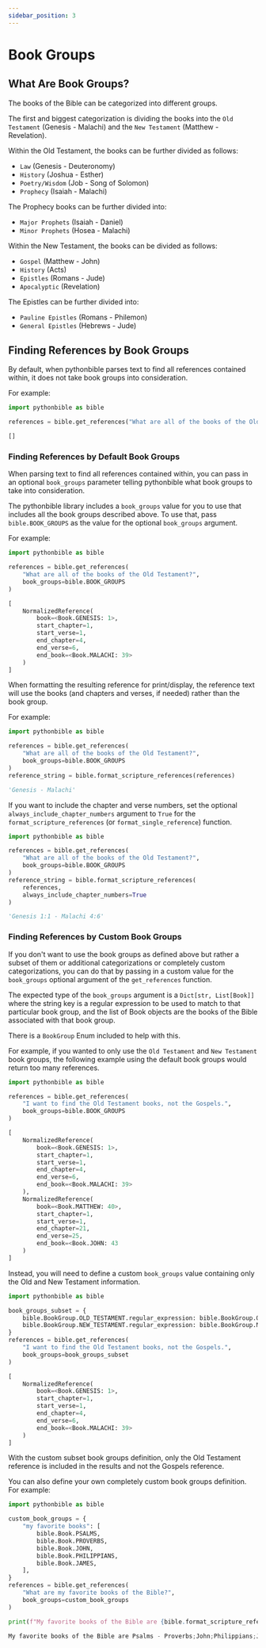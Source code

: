 ```yaml
---
sidebar_position: 3
---
```


# Book Groups

## What Are Book Groups?

The books of the Bible can be categorized into different groups.

The first and biggest categorization is dividing the books into the ``Old Testament`` (Genesis - Malachi) and the ``New Testament`` (Matthew - Revelation).

Within the Old Testament, the books can be further divided as follows:

 * ``Law`` (Genesis - Deuteronomy)
 * ``History`` (Joshua - Esther)
 * ``Poetry/Wisdom`` (Job - Song of Solomon)
 * ``Prophecy`` (Isaiah - Malachi)

The Prophecy books can be further divided into:

 * ``Major Prophets`` (Isaiah - Daniel)
 * ``Minor Prophets`` (Hosea - Malachi)

Within the New Testament, the books can be divided as follows:

 * ``Gospel`` (Matthew - John)
 * ``History`` (Acts)
 * ``Epistles`` (Romans - Jude)
 * ``Apocalyptic`` (Revelation)

The Epistles can be further divided into:

 * ``Pauline Epistles`` (Romans - Philemon)
 * ``General Epistles`` (Hebrews - Jude)

## Finding References by Book Groups

By default, when pythonbible parses text to find all references contained within, it does not take book groups into consideration.

For example:

```python title="Code"
import pythonbible as bible

references = bible.get_references("What are all of the books of the Old Testament?")
```

```python title="Result"
[]
```

### Finding References by Default Book Groups

When parsing text to find all references contained within, you can pass in an optional ``book_groups`` parameter telling pythonbible what book groups to take into consideration.

The pythonbible library includes a ``book_groups`` value for you to use that includes all the book groups described above. To use that, pass ``bible.BOOK_GROUPS`` as the value for the optional ``book_groups`` argument.

For example:

```python title="Code"
import pythonbible as bible

references = bible.get_references(
    "What are all of the books of the Old Testament?",
    book_groups=bible.BOOK_GROUPS
)
```

```python title="Result"
[
    NormalizedReference(
        book=<Book.GENESIS: 1>,
        start_chapter=1,
        start_verse=1,
        end_chapter=4,
        end_verse=6,
        end_book=<Book.MALACHI: 39>
    )
]
```

When formatting the resulting reference for print/display, the reference text will use the books (and chapters and verses, if needed) rather than the book group.

For example:

```python title="Code"
import pythonbible as bible

references = bible.get_references(
    "What are all of the books of the Old Testament?",
    book_groups=bible.BOOK_GROUPS
)
reference_string = bible.format_scripture_references(references)
```

```python title="Result"
'Genesis - Malachi'
```

If you want to include the chapter and verse numbers, set the optional ``always_include_chapter_numbers`` argument to ``True`` for the ``format_scripture_references`` (or ``format_single_reference``) function.

```python title="Code"
import pythonbible as bible

references = bible.get_references(
    "What are all of the books of the Old Testament?",
    book_groups=bible.BOOK_GROUPS
)
reference_string = bible.format_scripture_references(
    references,
    always_include_chapter_numbers=True
)
```

```python title="Result"
'Genesis 1:1 - Malachi 4:6'
```

### Finding References by Custom Book Groups

If you don't want to use the book groups as defined above but rather a subset of them or additional categorizations or completely custom categorizations, you can do that by passing in a custom value for the ``book_groups`` optional argument of the ``get_references`` function.

The expected type of the ``book_groups`` argument is a ``Dict[str, List[Book]]`` where the string key is a regular expression to be used to match to that particular book group, and the list of Book objects are the books of the Bible associated with that book group.

There is a ``BookGroup`` Enum included to help with this.

For example, if you wanted to only use the ``Old Testament`` and ``New Testament`` book groups, the following example using the default book groups would return too many references.

```python title="Code"
import pythonbible as bible

references = bible.get_references(
    "I want to find the Old Testament books, not the Gospels.",
    book_groups=bible.BOOK_GROUPS
)
```

```python title="Result"
[
    NormalizedReference(
        book=<Book.GENESIS: 1>,
        start_chapter=1,
        start_verse=1,
        end_chapter=4,
        end_verse=6,
        end_book=<Book.MALACHI: 39>
    ),
    NormalizedReference(
        book=<Book.MATTHEW: 40>,
        start_chapter=1,
        start_verse=1,
        end_chapter=21,
        end_verse=25,
        end_book=<Book.JOHN: 43
    )
]
```

Instead, you will need to define a custom ``book_groups`` value containing only the Old and New Testament information.

```python title="Code"
import pythonbible as bible

book_groups_subset = {
    bible.BookGroup.OLD_TESTAMENT.regular_expression: bible.BookGroup.OLD_TESTAMENT.books,
    bible.BookGroup.NEW_TESTAMENT.regular_expression: bible.BookGroup.NEW_TESTAMENT.books,
}
references = bible.get_references(
    "I want to find the Old Testament books, not the Gospels.",
    book_groups=book_groups_subset
)
```

```python title="Result"
[
    NormalizedReference(
        book=<Book.GENESIS: 1>,
        start_chapter=1,
        start_verse=1,
        end_chapter=4,
        end_verse=6,
        end_book=<Book.MALACHI: 39>
    )
]
```

With the custom subset book groups definition, only the Old Testament reference is included in the results and not the Gospels reference.

You can also define your own completely custom book groups definition. For example:

```python title="Code"
import pythonbible as bible

custom_book_groups = {
    "my favorite books": [
        bible.Book.PSALMS,
        bible.Book.PROVERBS,
        bible.Book.JOHN,
        bible.Book.PHILIPPIANS,
        bible.Book.JAMES,
    ],
}
references = bible.get_references(
    "What are my favorite books of the Bible?",
    book_groups=custom_book_groups
)

print(f"My favorite books of the Bible are {bible.format_scripture_references(references)}!")
```

```python title="Result"
My favorite books of the Bible are Psalms - Proverbs;John;Philippians;James!
```
